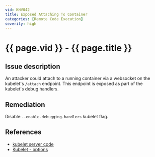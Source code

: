 ```yaml
---
vid: KHV042
title: Exposed Attaching To Container
categories: [Remote Code Execution]
severity: high
---
```


# {{ page.vid }} - {{ page.title }}

## Issue description

An attacker could attach to a running container via a websocket on the kubelet's `/attach` endpoint. This endpoint is exposed as part of the kubelet's debug handlers.

## Remediation

Disable `--enable-debugging-handlers` kubelet flag.

## References

- [kubelet server code](https://github.com/kubernetes/kubernetes/blob/4a6935b31fcc4d1498c977d90387e02b6b93288f/pkg/kubelet/server/server.go)
- [Kubelet - options](https://kubernetes.io/docs/reference/command-line-tools-reference/kubelet/#options)